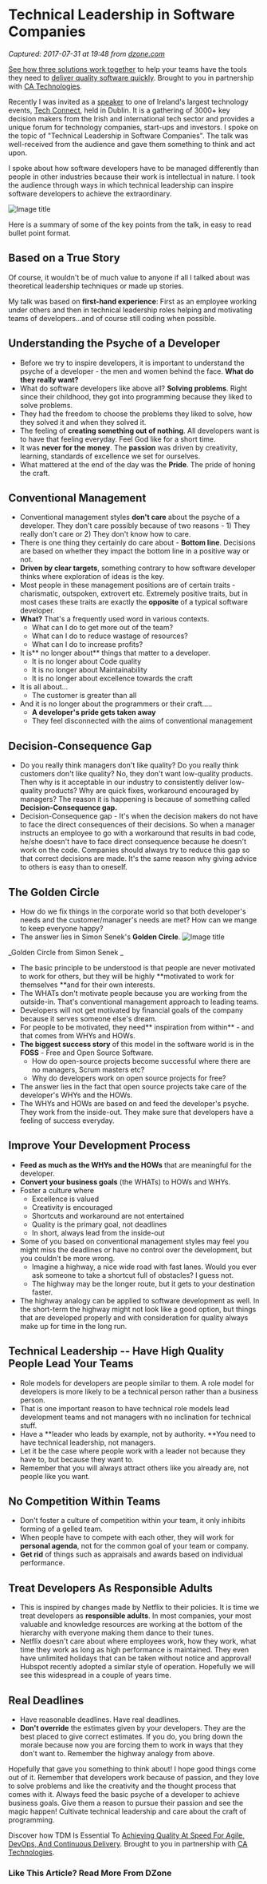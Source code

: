 # Technical Leadership in Software Companies

_Captured: 2017-07-31 at 19:48 from [dzone.com](https://dzone.com/articles/technical-leadership-in-software-companies?utm_source=DevSuccess&utm_medium=email&utm_campaign=2017-07-31)_

[See how three solutions work together](https://dzone.com/go?i=204124&u=https%3A%2F%2Fad.doubleclick.net%2Fddm%2Ftrackclk%2FN6040.130331DZONE%2FB11226848.150413346%3Bdc_trk_aid%3D321098505%3Bdc_trk_cid%3D81553809%3Bdc_lat%3D%3Bdc_rdid%3D%3Btag_for_child_directed_treatment%3D) to help your teams have the tools they need to [deliver quality software quickly](https://dzone.com/go?i=204124&u=https%3A%2F%2Fad.doubleclick.net%2Fddm%2Ftrackclk%2FN6040.130331DZONE%2FB11226848.150123399%3Bdc_trk_aid%3D321096583%3Bdc_trk_cid%3D81552442%3Bdc_lat%3D%3Bdc_rdid%3D%3Btag_for_child_directed_treatment%3D). Brought to you in partnership with [CA Technologies](https://dzone.com/go?i=204124&u=https%3A%2F%2Fad.doubleclick.net%2Fddm%2Ftrackclk%2FN6040.130331DZONE%2FB11226848.150413346%3Bdc_trk_aid%3D321098505%3Bdc_trk_cid%3D81553809%3Bdc_lat%3D%3Bdc_rdid%3D%3Btag_for_child_directed_treatment%3D).

Recently I was invited as a [speaker](http://techconnect-live.com/speaker/deepak-karanth/) to one of Ireland's largest technology events, [Tech Connect](http://techconnect-live.com/), held in Dublin. It is a gathering of 3000+ key decision makers from the Irish and international tech sector and provides a unique forum for technology companies, start-ups and investors. I spoke on the topic of "Technical Leadership in Software Companies". The talk was well-received from the audience and gave them something to think and act upon.

I spoke about how software developers have to be managed differently than people in other industries because their work is intellectual in nature. I took the audience through ways in which technical leadership can inspire software developers to achieve the extraordinary.

![Image title](https://dzone.com/storage/temp/2293383-techconnect-talk.jpg)

Here is a summary of some of the key points from the talk, in easy to read bullet point format.

## Based on a True Story

Of course, it wouldn't be of much value to anyone if all I talked about was theoretical leadership techniques or made up stories.

My talk was based on **first-hand experience**: First as an employee working under others and then in technical leadership roles helping and motivating teams of developers…and of course still coding when possible.

## Understanding the Psyche of a Developer

  * Before we try to inspire developers, it is important to understand the psyche of a developer - the men and women behind the face. **What do they really want?**
  * What do software developers like above all? **Solving problems**. Right since their childhood, they got into programming because they liked to solve problems.
  * They had the freedom to choose the problems they liked to solve, how they solved it and when they solved it.
  * The feeling of **creating something out of nothing**. All developers want is to have that feeling everyday. Feel God like for a short time.
  * It was **never for the money**. The **passion** was driven by creativity, learning, standards of excellence we set for ourselves.
  * What mattered at the end of the day was the **Pride**. The pride of honing the craft.

## Conventional Management

  * Conventional management styles **don't care** about the psyche of a developer. They don't care possibly because of two reasons - 1) They really don't care or 2) They don't know how to care.
  * There is one thing they certainly do care about - **Bottom line**. Decisions are based on whether they impact the bottom line in a positive way or not.
  * **Driven by clear targets**, something contrary to how software developer thinks where exploration of ideas is the key.
  * Most people in these management positions are of certain traits - charismatic, outspoken, extrovert etc. Extremely positive traits, but in most cases these traits are exactly the **opposite** of a typical software developer.
  * **What?** That's a frequently used word in various contexts. 
    * What can I do to get more out of the team?
    * What can I do to reduce wastage of resources?
    * What can I do to increase profits?
  * It is** no longer about** things that matter to a developer. 
    * It is no longer about Code quality
    * It is no longer about Maintainability
    * It is no longer about excellence towards the craft
  * It is all about…
    * The customer is greater than all
  * And it is no longer about the programmers or their craft….. 
    * **A developer's pride gets taken away**
    * They feel disconnected with the aims of conventional management

## Decision-Consequence Gap

  * Do you really think managers don't like quality? Do you really think customers don't like quality? No, they don't want low-quality products. Then why is it acceptable in our industry to consistently deliver low-quality products? Why are quick fixes, workaround encouraged by managers? The reason it is happening is because of something called **Decision-Consequence gap.**
  * Decision-Consequence gap - It's when the decision makers do not have to face the direct consequences of their decisions. So when a manager instructs an employee to go with a workaround that results in bad code, he/she doesn't have to face direct consequence because he doesn't work on the code. Companies should always try to reduce this gap so that correct decisions are made. It's the same reason why giving advice to others is easy than to oneself.

## The Golden Circle

  * How do we fix things in the corporate world so that both developer's needs and the customer/manager's needs are met? How can we mange to keep everyone happy?
  * The answer lies in Simon Senek's **Golden Circle**.
![Image title](https://dzone.com/storage/temp/2293386-the-golden-circle-how-what-why.jpg)

_Golden Circle from Simon Senek _

  * The basic principle to be understood is that people are never motivated to work for others, but they will be highly **motivated to work for themselves **and for their own interests.
  * The WHATs don't motivate people because you are working from the outside-in. That's conventional management approach to leading teams.
  * Developers will not get motivated by financial goals of the company because it serves someone else's dream.
  * For people to be motivated, they need** inspiration from within** - and that comes from WHYs and HOWs.
  * **The biggest success story** of this model in the software world is in the **FOSS** - Free and Open Source Software. 
    * How do open-source projects become successful where there are no managers, Scrum masters etc?
    * Why do developers work on open source projects for free?
  * The answer lies in the fact that open source projects take care of the developer's WHYs and the HOWs.
  * The WHYs and HOWs are based on and feed the developer's psyche. They work from the inside-out. They make sure that developers have a feeling of success everyday.

## Improve Your Development Process

  * **Feed as much as the WHYs and the HOWs** that are meaningful for the developer.
  * **Convert your business goals** (the WHATs) to HOWs and WHYs.
  * Foster a culture where 
    * Excellence is valued
    * Creativity is encouraged
    * Shortcuts and workaround are not entertained
    * Quality is the primary goal, not deadlines
    * In short, always lead from the inside-out
  * Some of you based on conventional management styles may feel you might miss the deadlines or have no control over the development, but you couldn't be more wrong. 
    * Imagine a highway, a nice wide road with fast lanes. Would you ever ask someone to take a shortcut full of obstacles? I guess not.
    * The highway may be the longer route, but it gets to your destination faster.
  * The highway analogy can be applied to software development as well. In the short-term the highway might not look like a good option, but things that are developed properly and with consideration for quality always make up for time in the long run.

## Technical Leadership -- Have High Quality People Lead Your Teams

  * Role models for developers are people similar to them. A role model for developers is more likely to be a technical person rather than a business person.
  * That is one important reason to have technical role models lead development teams and not managers with no inclination for technical stuff.
  * Have a **leader who leads by example, not by authority. **You need to have technical leadership, not managers.
  * Let it be the case where people work with a leader not because they have to, but because they want to.
  * Remember that you will always attract others like you already are, not people like you want.

## No Competition Within Teams

  * Don't foster a culture of competition within your team, it only inhibits forming of a gelled team.
  * When people have to compete with each other, they will work for **personal agenda**, not for the common goal of your team or company.
  * **Get rid** of things such as appraisals and awards based on individual performance.

## Treat Developers As Responsible Adults

  * This is inspired by changes made by Netflix to their policies. It is time we treat developers as **responsible adults**. In most companies, your most valuable and knowledge resources are working at the bottom of the hierarchy with everyone making them dance to their tunes.
  * Netflix doesn't care about where employees work, how they work, what time they work as long as high performance is maintained. They even have unlimited holidays that can be taken without notice and approval! Hubspot recently adopted a similar style of operation. Hopefully we will see this widespread in a couple of years time.

## Real Deadlines

  * Have reasonable deadlines. Have real deadlines.
  * **Don't override** the estimates given by your developers. They are the best placed to give correct estimates. If you do, you bring down the morale because now you are forcing them to work in ways that they don't want to. Remember the highway analogy from above.

Hopefully that gave you something to think about! I hope good things come out of it. Remember that developers work because of passion, and they love to solve problems and like the creativity and the thought process that comes with it. Always feed the basic psyche of a developer to achieve business goals. Give them a reason to pursue their passion and see the magic happen! Cultivate technical leadership and care about the craft of programming.

Discover how TDM Is Essential To [Achieving Quality At Speed For Agile, DevOps, And Continuous Delivery](https://dzone.com/go?i=204125&u=https%3A%2F%2Fad.doubleclick.net%2Fddm%2Ftrackclk%2FN6040.130331DZONE%2FB11226848.150413345%3Bdc_trk_aid%3D321095198%3Bdc_trk_cid%3D81552443%3Bdc_lat%3D%3Bdc_rdid%3D%3Btag_for_child_directed_treatment%3D). Brought to you in partnership with [CA Technologies](https://dzone.com/go?i=204125&u=https%3A%2F%2Fad.doubleclick.net%2Fddm%2Ftrackclk%2FN6040.130331DZONE%2FB11226848.150413345%3Bdc_trk_aid%3D321095198%3Bdc_trk_cid%3D81552443%3Bdc_lat%3D%3Bdc_rdid%3D%3Btag_for_child_directed_treatment%3D).

### Like This Article? Read More From DZone
